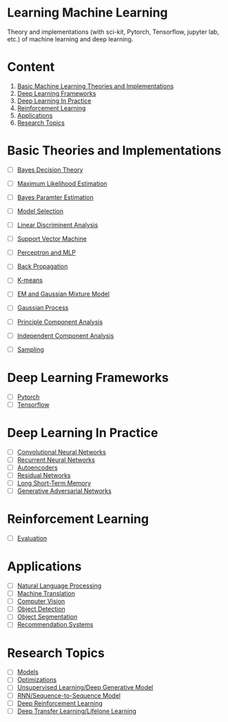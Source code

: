 # Learning Machine Learning
Theory and implementations (with sci-kit, Pytorch, Tensorflow, jupyter lab, etc.) of machine learning and deep learning.
# Content
1. [Basic Machine Learning Theories and Implementations](https://github.com/sulxxy/Learning_ML#basic-theories-and-implementations)
1. [Deep Learning Frameworks](https://github.com/sulxxy/Learning_ML#deep-learning-frameworks)
1. [Deep Learning In Practice](https://github.com/sulxxy/Learning_ML#deep-learning-in-practice)
1. [Reinforcement Learning](https://github.com/sulxxy/Learning_ML#reinforcement-learning)
1. [Applications](https://github.com/sulxxy/Learning_ML#applications)
1. [Research Topics](https://github.com/sulxxy/Learning_ML#research-topics)

# Basic Theories and Implementations
- [ ] [Bayes Decision Theory](https://github.com/sulxxy/Learning_ML/tree/master/Basics/BayesDecisionTheory)
- [ ] [Maximum Likelihood Estimation](https://github.com/sulxxy/Learning_ML/tree/master/Basics/MaximumLikelihoodEstimation)
- [ ] [Bayes Paramter Estimation](https://github.com/sulxxy/Learning_ML/tree/master/Basics/BayesParameterEstimation)
- [ ] [Model Selection](https://github.com/sulxxy/Learning_ML/tree/master/Basics/ModelSelection)
- [ ] [Linear Discriminent Analysis](https://github.com/sulxxy/Learning_ML/tree/master/Basics/LDA)
- [ ] [Support Vector Machine](https://github.com/sulxxy/Learning_ML/tree/master/Basics/SVM)
- [ ] [Perceptron and MLP](https://github.com/sulxxy/Learning_ML/tree/master/Basics/MLP/)
- [ ] [Back Propagation](https://github.com/sulxxy/Learning_ML/tree/master/Basics/BackProp/)
- [ ] [K-means](https://github.com/sulxxy/Learning_ML/tree/master/Basics/K-means)
- [ ] [EM and Gaussian Mixture Model](https://github.com/sulxxy/Learning_ML/tree/master/Basics/EM_and_GMM)
- [ ] [Gaussian Process](https://github.com/sulxxy/Learning_ML/tree/master/Basics/GaussianProcess)
- [ ] [Principle Component Analysis](https://github.com/sulxxy/Learning_ML/tree/master/Basics/PCA)
- [ ] [Independent Component Analysis](https://github.com/sulxxy/Learning_ML/tree/master/Basics/ICA)
- [ ] [Sampling](https://github.com/sulxxy/Learning_ML/tree/master/Basics/Sampling)


# Deep Learning Frameworks
- [ ] [Pytorch](https://github.com/sulxxy/Learning_ML/tree/master/Frameworks/Pytorch/pytorch_tutorial.ipynb)
- [ ] [Tensorflow](https://github.com/sulxxy/Learning_ML/tree/master/Frameworks/Tensorflow/)

# Deep Learning In Practice
- [ ] [Convolutional Neural Networks]()
- [ ] [Recurrent Neural Networks]()
- [ ] [Autoencoders]()
- [ ] [Residual Networks]()
- [ ] [Long Short-Term Memory]()
- [ ] [Generative Adversarial Networks]()

# Reinforcement Learning
- [ ] [Evaluation](https://github.com/sulxxy/Learning_ML/tree/master/ReinforcementLearning)

# Applications
- [ ] [Natural Language Processing]()
- [ ] [Machine Translation]()
- [ ] [Computer Vision]()
- [ ] [Object Detection]()
- [ ] [Object Segmentation]()
- [ ] [Recommendation Systems]()

# Research Topics
- [ ] [Models]()
- [ ] [Optimizations]()
- [ ] [Unsupervised Learning/Deep Generative Model]()
- [ ] [RNN/Sequence-to-Sequence Model]()
- [ ] [Deep Reinforcement Learning]()
- [ ] [Deep Transfer Learning/Lifelone Learning]()
